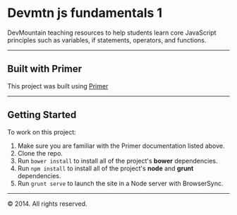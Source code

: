 # Devmtn js fundamentals 1
DevMountain teaching resources to help students learn core JavaScript principles such as variables, if statements, operators, and functions.

---

## Built with Primer

This project was built using [Primer](https://code.ldschurch.org/stash/projects/PRIMER/)

---

## Getting Started

To work on this project:

1. Make sure you are familiar with the Primer documentation listed above.
2. Clone the repo.
3. Run `bower install` to install all of the project's **bower** dependencies.
4. Run `npm install` to install all of the project's **node** and **grunt** dependencies.
5. Run `grunt serve` to launch the site in a Node server with BrowserSync.

---

&copy; 2014. All rights reserved.
